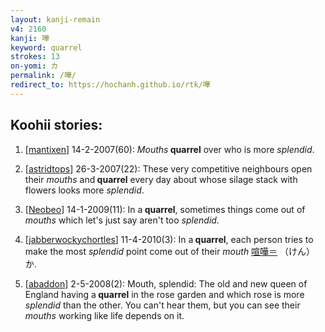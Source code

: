 ```yaml
---
layout: kanji-remain
v4: 2160
kanji: 嘩
keyword: quarrel
strokes: 13
on-yomi: カ
permalink: /嘩/
redirect_to: https://hochanh.github.io/rtk/嘩
---
```


## Koohii stories: 

1) [<a href="http://kanji.koohii.com/profile/mantixen">mantixen</a>] 14-2-2007(60): <em>Mouths</em><strong> quarrel</strong> over who is more <em>splendid</em>.

2) [<a href="http://kanji.koohii.com/profile/astridtops">astridtops</a>] 26-3-2007(22): These very competitive neighbours open their <em>mouths</em> and<strong> quarrel</strong> every day about whose silage stack with flowers looks more <em>splendid</em>.

3) [<a href="http://kanji.koohii.com/profile/Neobeo">Neobeo</a>] 14-1-2009(11): In a<strong> quarrel</strong>, sometimes things come out of <em>mouths</em> which let&#039;s just say aren&#039;t too <em>splendid</em>.

4) [<a href="http://kanji.koohii.com/profile/jabberwockychortles">jabberwockychortles</a>] 11-4-2010(3): In a<strong> quarrel</strong>, each person tries to make the most <em>splendid</em> point come out of their <em>mouth</em> <a href="midori://search?text=喧嘩＝">喧嘩＝</a> （けん）か.

5) [<a href="http://kanji.koohii.com/profile/abaddon">abaddon</a>] 2-5-2008(2): Mouth, splendid: The old and new queen of England having a<strong> quarrel</strong> in the rose garden and which rose is more <em>splendid</em> than the other. You can&#039;t hear them, but you can see their <em>mouths</em> working like life depends on it.

